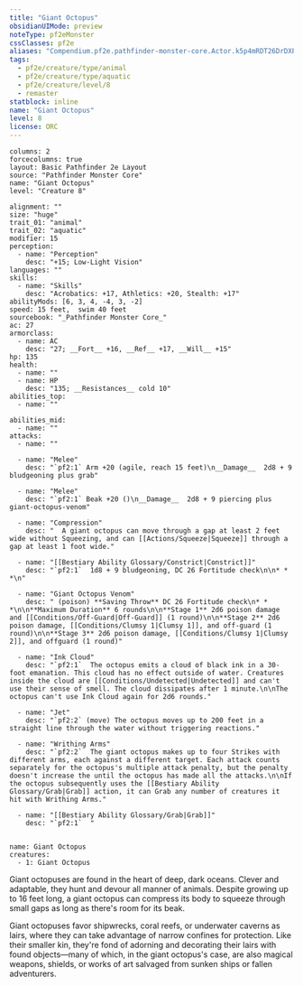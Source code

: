 ```yaml
---
title: "Giant Octopus"
obsidianUIMode: preview
noteType: pf2eMonster
cssClasses: pf2e
aliases: "Compendium.pf2e.pathfinder-monster-core.Actor.k5p4mRDT26DrDXPA" 
tags:
  - pf2e/creature/type/animal
  - pf2e/creature/type/aquatic
  - pf2e/creature/level/8
  - remaster
statblock: inline
name: "Giant Octopus"
level: 8
license: ORC
---
```


```statblock
columns: 2
forcecolumns: true
layout: Basic Pathfinder 2e Layout
source: "Pathfinder Monster Core"
name: "Giant Octopus"
level: "Creature 8"

alignment: ""
size: "huge"
trait_01: "animal"
trait_02: "aquatic"
modifier: 15
perception:
  - name: "Perception"
    desc: "+15; Low-Light Vision"
languages: ""
skills:
  - name: "Skills"
    desc: "Acrobatics: +17, Athletics: +20, Stealth: +17"
abilityMods: [6, 3, 4, -4, 3, -2]
speed: 15 feet,  swim 40 feet
sourcebook: "_Pathfinder Monster Core_"
ac: 27
armorclass:
  - name: AC
    desc: "27; __Fort__ +16, __Ref__ +17, __Will__ +15"
hp: 135
health:
  - name: ""
  - name: HP
    desc: "135; __Resistances__ cold 10"
abilities_top:
  - name: ""

abilities_mid:
  - name: ""
attacks:
  - name: ""

  - name: "Melee"
    desc: "`pf2:1` Arm +20 (agile, reach 15 feet)\n__Damage__  2d8 + 9 bludgeoning plus grab"

  - name: "Melee"
    desc: "`pf2:1` Beak +20 ()\n__Damage__  2d8 + 9 piercing plus giant-octopus-venom"

  - name: "Compression"
    desc: "  A giant octopus can move through a gap at least 2 feet wide without Squeezing, and can [[Actions/Squeeze|Squeeze]] through a gap at least 1 foot wide."

  - name: "[[Bestiary Ability Glossary/Constrict|Constrict]]"
    desc: "`pf2:1`  1d8 + 9 bludgeoning, DC 26 Fortitude check\n\n* * *\n"

  - name: "Giant Octopus Venom"
    desc: " (poison) **Saving Throw** DC 26 Fortitude check\n* * *\n\n**Maximum Duration** 6 rounds\n\n**Stage 1** 2d6 poison damage and [[Conditions/Off-Guard|Off-Guard]] (1 round)\n\n**Stage 2** 2d6 poison damage, [[Conditions/Clumsy 1|Clumsy 1]], and off-guard (1 round)\n\n**Stage 3** 2d6 poison damage, [[Conditions/Clumsy 1|Clumsy 2]], and offguard (1 round)"

  - name: "Ink Cloud"
    desc: "`pf2:1`  The octopus emits a cloud of black ink in a 30-foot emanation. This cloud has no effect outside of water. Creatures inside the cloud are [[Conditions/Undetected|Undetected]] and can't use their sense of smell. The cloud dissipates after 1 minute.\n\nThe octopus can't use Ink Cloud again for 2d6 rounds."

  - name: "Jet"
    desc: "`pf2:2` (move) The octopus moves up to 200 feet in a straight line through the water without triggering reactions."

  - name: "Writhing Arms"
    desc: "`pf2:2`  The giant octopus makes up to four Strikes with different arms, each against a different target. Each attack counts separately for the octopus's multiple attack penalty, but the penalty doesn't increase the until the octopus has made all the attacks.\n\nIf the octopus subsequently uses the [[Bestiary Ability Glossary/Grab|Grab]] action, it can Grab any number of creatures it hit with Writhing Arms."

  - name: "[[Bestiary Ability Glossary/Grab|Grab]]"
    desc: "`pf2:1`  "
 
```

```encounter-table
name: Giant Octopus
creatures:
  - 1: Giant Octopus
```



Giant octopuses are found in the heart of deep, dark oceans. Clever and adaptable, they hunt and devour all manner of animals. Despite growing up to 16 feet long, a giant octopus can compress its body to squeeze through small gaps as long as there's room for its beak.

Giant octopuses favor shipwrecks, coral reefs, or underwater caverns as lairs, where they can take advantage of narrow confines for protection. Like their smaller kin, they're fond of adorning and decorating their lairs with found objects—many of which, in the giant octopus's case, are also magical weapons, shields, or works of art salvaged from sunken ships or fallen adventurers.
